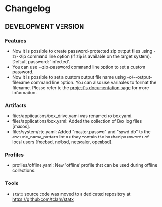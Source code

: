 # Changelog

## DEVELOPMENT VERSION

### Features

- Now it is possible to create password-protected zip output files using -z/--zip command line option (if zip is available on the target system). Default password: 'infected'.
- You can use --zip-password command line option to set a custom password.
- Now it is possible to set a custom output file name using -o/--output-filename command line option. You can also use variables to format the filename. Please refer to the [project's documentation page](https://tclahr.github.io/uac-docs/) for more information.

### Artifacts

- files/applications/box_drive.yaml was renamed to box.yaml.
- files/applications/box.yaml: Added the collection of Box log files [macos].
- files/system/etc.yaml: Added "master.passwd" and "spwd.db" to the exclude_name_pattern list as they contain the hashed passwords of local users [freebsd, netbsd, netscaler, openbsd].

### Profiles

- profiles/offline.yaml: New 'offline' profile that can be used during offline collections.

### Tools

- ```statx``` source code was moved to a dedicated repository at https://github.com/tclahr/statx